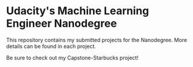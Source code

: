 # Udacity's Machine Learning Engineer Nanodegree

This repository contains my submitted projects for the Nanodegree.  More details can be found in each project.

Be sure to check out my Capstone-Starbucks project!

